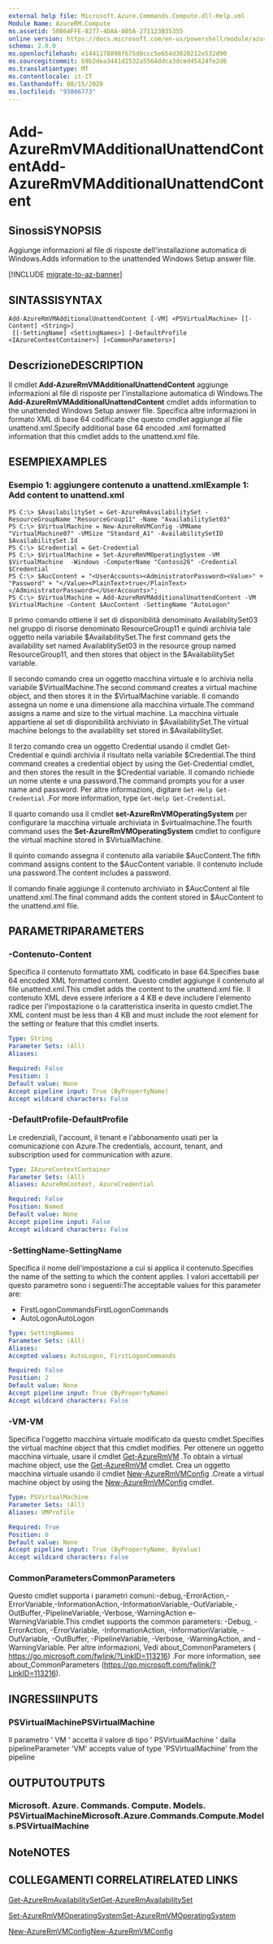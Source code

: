 ```yaml
---
external help file: Microsoft.Azure.Commands.Compute.dll-Help.xml
Module Name: AzureRM.Compute
ms.assetid: 50B64FFE-8277-4DAA-805A-271123B35355
online version: https://docs.microsoft.com/en-us/powershell/module/azurerm.compute/add-azurermvmadditionalunattendcontent
schema: 2.0.0
ms.openlocfilehash: e1441178898f675d0ccc5e654d3020212e532d90
ms.sourcegitcommit: b9b2dea3441d1532a5564ddca3dced45424fe2d6
ms.translationtype: MT
ms.contentlocale: it-IT
ms.lasthandoff: 08/15/2020
ms.locfileid: "93866773"
---
```

# <span data-ttu-id="2c39c-101">Add-AzureRmVMAdditionalUnattendContent</span><span class="sxs-lookup"><span data-stu-id="2c39c-101">Add-AzureRmVMAdditionalUnattendContent</span></span>

## <span data-ttu-id="2c39c-102">Sinossi</span><span class="sxs-lookup"><span data-stu-id="2c39c-102">SYNOPSIS</span></span>
<span data-ttu-id="2c39c-103">Aggiunge informazioni al file di risposte dell'installazione automatica di Windows.</span><span class="sxs-lookup"><span data-stu-id="2c39c-103">Adds information to the unattended Windows Setup answer file.</span></span>

[!INCLUDE [migrate-to-az-banner](../../includes/migrate-to-az-banner.md)]

## <span data-ttu-id="2c39c-104">SINTASSI</span><span class="sxs-lookup"><span data-stu-id="2c39c-104">SYNTAX</span></span>

```
Add-AzureRmVMAdditionalUnattendContent [-VM] <PSVirtualMachine> [[-Content] <String>]
 [[-SettingName] <SettingNames>] [-DefaultProfile <IAzureContextContainer>] [<CommonParameters>]
```

## <span data-ttu-id="2c39c-105">Descrizione</span><span class="sxs-lookup"><span data-stu-id="2c39c-105">DESCRIPTION</span></span>
<span data-ttu-id="2c39c-106">Il cmdlet **Add-AzureRmVMAdditionalUnattendContent** aggiunge informazioni al file di risposte per l'installazione automatica di Windows.</span><span class="sxs-lookup"><span data-stu-id="2c39c-106">The **Add-AzureRmVMAdditionalUnattendContent** cmdlet adds information to the unattended Windows Setup answer file.</span></span>
<span data-ttu-id="2c39c-107">Specifica altre informazioni in formato XML di base 64 codificate che questo cmdlet aggiunge al file unattend.xml.</span><span class="sxs-lookup"><span data-stu-id="2c39c-107">Specify additional base 64 encoded .xml formatted information that this cmdlet adds to the unattend.xml file.</span></span>

## <span data-ttu-id="2c39c-108">ESEMPI</span><span class="sxs-lookup"><span data-stu-id="2c39c-108">EXAMPLES</span></span>

### <span data-ttu-id="2c39c-109">Esempio 1: aggiungere contenuto a unattend.xml</span><span class="sxs-lookup"><span data-stu-id="2c39c-109">Example 1: Add content to unattend.xml</span></span>
```
PS C:\> $AvailabilitySet = Get-AzureRmAvailabilitySet -ResourceGroupName "ResourceGroup11" -Name "AvailabilitySet03"
PS C:\> $VirtualMachine = New-AzureRmVMConfig -VMName "VirtualMachine07" -VMSize "Standard_A1" -AvailabilitySetID $AvailabilitySet.Id 
PS C:\> $Credential = Get-Credential
PS C:\> $VirtualMachine = Set-AzureRmVMOperatingSystem -VM $VirtualMachine  -Windows -ComputerName "Contoso26" -Credential $Credential
PS C:\> $AucContent = "<UserAccounts><AdministratorPassword><Value>" + "Password" + "</Value><PlainText>true</PlainText></AdministratorPassword></UserAccounts>";
PS C:\> $VirtualMachine = Add-AzureRmVMAdditionalUnattendContent -VM $VirtualMachine -Content $AucContent -SettingName "AutoLogon"
```

<span data-ttu-id="2c39c-110">Il primo comando ottiene il set di disponibilità denominato AvailablitySet03 nel gruppo di risorse denominato ResourceGroup11 e quindi archivia tale oggetto nella variabile $AvailabilitySet.</span><span class="sxs-lookup"><span data-stu-id="2c39c-110">The first command gets the availability set named AvailablitySet03 in the resource group named ResourceGroup11, and then stores that object in the $AvailabilitySet variable.</span></span>

<span data-ttu-id="2c39c-111">Il secondo comando crea un oggetto macchina virtuale e lo archivia nella variabile $VirtualMachine.</span><span class="sxs-lookup"><span data-stu-id="2c39c-111">The second command creates a virtual machine object, and then stores it in the $VirtualMachine variable.</span></span>
<span data-ttu-id="2c39c-112">Il comando assegna un nome e una dimensione alla macchina virtuale.</span><span class="sxs-lookup"><span data-stu-id="2c39c-112">The command assigns a name and size to the virtual machine.</span></span>
<span data-ttu-id="2c39c-113">La macchina virtuale appartiene al set di disponibilità archiviato in $AvailabilitySet.</span><span class="sxs-lookup"><span data-stu-id="2c39c-113">The virtual machine belongs to the availability set stored in $AvailabilitySet.</span></span>

<span data-ttu-id="2c39c-114">Il terzo comando crea un oggetto Credential usando il cmdlet Get-Credential e quindi archivia il risultato nella variabile $Credential.</span><span class="sxs-lookup"><span data-stu-id="2c39c-114">The third command creates a credential object by using the Get-Credential cmdlet, and then stores the result in the $Credential variable.</span></span>
<span data-ttu-id="2c39c-115">Il comando richiede un nome utente e una password.</span><span class="sxs-lookup"><span data-stu-id="2c39c-115">The command prompts you for a user name and password.</span></span>
<span data-ttu-id="2c39c-116">Per altre informazioni, digitare `Get-Help Get-Credential` .</span><span class="sxs-lookup"><span data-stu-id="2c39c-116">For more information, type `Get-Help Get-Credential`.</span></span>

<span data-ttu-id="2c39c-117">Il quarto comando usa il cmdlet **set-AzureRmVMOperatingSystem** per configurare la macchina virtuale archiviata in $virtualmachine.</span><span class="sxs-lookup"><span data-stu-id="2c39c-117">The fourth command uses the **Set-AzureRmVMOperatingSystem** cmdlet to configure the virtual machine stored in $VirtualMachine.</span></span>

<span data-ttu-id="2c39c-118">Il quinto comando assegna il contenuto alla variabile $AucContent.</span><span class="sxs-lookup"><span data-stu-id="2c39c-118">The fifth command assigns content to the $AucContent variable.</span></span>
<span data-ttu-id="2c39c-119">Il contenuto include una password.</span><span class="sxs-lookup"><span data-stu-id="2c39c-119">The content includes a password.</span></span>

<span data-ttu-id="2c39c-120">Il comando finale aggiunge il contenuto archiviato in $AucContent al file unattend.xml.</span><span class="sxs-lookup"><span data-stu-id="2c39c-120">The final command adds the content stored in $AucContent to the unattend.xml file.</span></span>

## <span data-ttu-id="2c39c-121">PARAMETRI</span><span class="sxs-lookup"><span data-stu-id="2c39c-121">PARAMETERS</span></span>

### <span data-ttu-id="2c39c-122">-Contenuto</span><span class="sxs-lookup"><span data-stu-id="2c39c-122">-Content</span></span>
<span data-ttu-id="2c39c-123">Specifica il contenuto formattato XML codificato in base 64.</span><span class="sxs-lookup"><span data-stu-id="2c39c-123">Specifies base 64 encoded XML formatted content.</span></span>
<span data-ttu-id="2c39c-124">Questo cmdlet aggiunge il contenuto al file unattend.xml.</span><span class="sxs-lookup"><span data-stu-id="2c39c-124">This cmdlet adds the content to the unattend.xml file.</span></span>
<span data-ttu-id="2c39c-125">Il contenuto XML deve essere inferiore a 4 KB e deve includere l'elemento radice per l'impostazione o la caratteristica inserita in questo cmdlet.</span><span class="sxs-lookup"><span data-stu-id="2c39c-125">The XML content must be less than 4 KB and must include the root element for the setting or feature that this cmdlet inserts.</span></span>

```yaml
Type: String
Parameter Sets: (All)
Aliases: 

Required: False
Position: 1
Default value: None
Accept pipeline input: True (ByPropertyName)
Accept wildcard characters: False
```

### <span data-ttu-id="2c39c-126">-DefaultProfile</span><span class="sxs-lookup"><span data-stu-id="2c39c-126">-DefaultProfile</span></span>
<span data-ttu-id="2c39c-127">Le credenziali, l'account, il tenant e l'abbonamento usati per la comunicazione con Azure.</span><span class="sxs-lookup"><span data-stu-id="2c39c-127">The credentials, account, tenant, and subscription used for communication with azure.</span></span>

```yaml
Type: IAzureContextContainer
Parameter Sets: (All)
Aliases: AzureRmContext, AzureCredential

Required: False
Position: Named
Default value: None
Accept pipeline input: False
Accept wildcard characters: False
```

### <span data-ttu-id="2c39c-128">-SettingName</span><span class="sxs-lookup"><span data-stu-id="2c39c-128">-SettingName</span></span>
<span data-ttu-id="2c39c-129">Specifica il nome dell'impostazione a cui si applica il contenuto.</span><span class="sxs-lookup"><span data-stu-id="2c39c-129">Specifies the name of the setting to which the content applies.</span></span>
<span data-ttu-id="2c39c-130">I valori accettabili per questo parametro sono i seguenti:</span><span class="sxs-lookup"><span data-stu-id="2c39c-130">The acceptable values for this parameter are:</span></span>

- <span data-ttu-id="2c39c-131">FirstLogonCommands</span><span class="sxs-lookup"><span data-stu-id="2c39c-131">FirstLogonCommands</span></span>
- <span data-ttu-id="2c39c-132">AutoLogon</span><span class="sxs-lookup"><span data-stu-id="2c39c-132">AutoLogon</span></span>

```yaml
Type: SettingNames
Parameter Sets: (All)
Aliases: 
Accepted values: AutoLogon, FirstLogonCommands

Required: False
Position: 2
Default value: None
Accept pipeline input: True (ByPropertyName)
Accept wildcard characters: False
```

### <span data-ttu-id="2c39c-133">-VM</span><span class="sxs-lookup"><span data-stu-id="2c39c-133">-VM</span></span>
<span data-ttu-id="2c39c-134">Specifica l'oggetto macchina virtuale modificato da questo cmdlet.</span><span class="sxs-lookup"><span data-stu-id="2c39c-134">Specifies the virtual machine object that this cmdlet modifies.</span></span>
<span data-ttu-id="2c39c-135">Per ottenere un oggetto macchina virtuale, usare il cmdlet [Get-AzureRmVM](./Get-AzureRmVM.md) .</span><span class="sxs-lookup"><span data-stu-id="2c39c-135">To obtain a virtual machine object, use the [Get-AzureRmVM](./Get-AzureRmVM.md) cmdlet.</span></span>
<span data-ttu-id="2c39c-136">Crea un oggetto macchina virtuale usando il cmdlet [New-AzureRmVMConfig](./New-AzureRmVMConfig.md) .</span><span class="sxs-lookup"><span data-stu-id="2c39c-136">Create a virtual machine object by using the [New-AzureRmVMConfig](./New-AzureRmVMConfig.md) cmdlet.</span></span>

```yaml
Type: PSVirtualMachine
Parameter Sets: (All)
Aliases: VMProfile

Required: True
Position: 0
Default value: None
Accept pipeline input: True (ByPropertyName, ByValue)
Accept wildcard characters: False
```

### <span data-ttu-id="2c39c-137">CommonParameters</span><span class="sxs-lookup"><span data-stu-id="2c39c-137">CommonParameters</span></span>
<span data-ttu-id="2c39c-138">Questo cmdlet supporta i parametri comuni:-debug,-ErrorAction,-ErrorVariable,-InformationAction,-InformationVariable,-OutVariable,-OutBuffer,-PipelineVariable,-Verbose,-WarningAction e-WarningVariable.</span><span class="sxs-lookup"><span data-stu-id="2c39c-138">This cmdlet supports the common parameters: -Debug, -ErrorAction, -ErrorVariable, -InformationAction, -InformationVariable, -OutVariable, -OutBuffer, -PipelineVariable, -Verbose, -WarningAction, and -WarningVariable.</span></span> <span data-ttu-id="2c39c-139">Per altre informazioni, Vedi about_CommonParameters ( https://go.microsoft.com/fwlink/?LinkID=113216) .</span><span class="sxs-lookup"><span data-stu-id="2c39c-139">For more information, see about_CommonParameters (https://go.microsoft.com/fwlink/?LinkID=113216).</span></span>

## <span data-ttu-id="2c39c-140">INGRESSI</span><span class="sxs-lookup"><span data-stu-id="2c39c-140">INPUTS</span></span>

### <span data-ttu-id="2c39c-141">PSVirtualMachine</span><span class="sxs-lookup"><span data-stu-id="2c39c-141">PSVirtualMachine</span></span>
<span data-ttu-id="2c39c-142">Il parametro ' VM ' accetta il valore di tipo ' PSVirtualMachine ' dalla pipeline</span><span class="sxs-lookup"><span data-stu-id="2c39c-142">Parameter 'VM' accepts value of type 'PSVirtualMachine' from the pipeline</span></span>

## <span data-ttu-id="2c39c-143">OUTPUT</span><span class="sxs-lookup"><span data-stu-id="2c39c-143">OUTPUTS</span></span>

### <span data-ttu-id="2c39c-144">Microsoft. Azure. Commands. Compute. Models. PSVirtualMachine</span><span class="sxs-lookup"><span data-stu-id="2c39c-144">Microsoft.Azure.Commands.Compute.Models.PSVirtualMachine</span></span>

## <span data-ttu-id="2c39c-145">Note</span><span class="sxs-lookup"><span data-stu-id="2c39c-145">NOTES</span></span>

## <span data-ttu-id="2c39c-146">COLLEGAMENTI CORRELATI</span><span class="sxs-lookup"><span data-stu-id="2c39c-146">RELATED LINKS</span></span>

[<span data-ttu-id="2c39c-147">Get-AzureRmAvailabilitySet</span><span class="sxs-lookup"><span data-stu-id="2c39c-147">Get-AzureRmAvailabilitySet</span></span>](./Get-AzureRmAvailabilitySet.md)

[<span data-ttu-id="2c39c-148">Set-AzureRmVMOperatingSystem</span><span class="sxs-lookup"><span data-stu-id="2c39c-148">Set-AzureRmVMOperatingSystem</span></span>](./Set-AzureRmVMOperatingSystem.md)

[<span data-ttu-id="2c39c-149">New-AzureRmVMConfig</span><span class="sxs-lookup"><span data-stu-id="2c39c-149">New-AzureRmVMConfig</span></span>](./New-AzureRmVMConfig.md)

